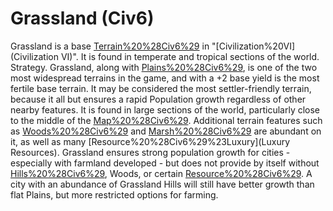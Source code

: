 # Grassland (Civ6)

Grassland is a base [Terrain%20%28Civ6%29](terrain) in "[Civilization%20VI](Civilization VI)". It is found in temperate and tropical sections of the world.
Strategy.
Grassland, along with [Plains%20%28Civ6%29](Plains), is one of the two most widespread terrains in the game, and with a +2 base yield is the most fertile base terrain. It may be considered the most settler-friendly terrain, because it all but ensures a rapid Population growth regardless of other nearby features. It is found in large sections of the world, particularly close to the middle of the [Map%20%28Civ6%29](map). Additional terrain features such as [Woods%20%28Civ6%29](Woods) and [Marsh%20%28Civ6%29](Marshes) are abundant on it, as well as many [Resource%20%28Civ6%29%23Luxury](Luxury Resources).
Grassland ensures strong population growth for cities - especially with farmland developed - but does not provide by itself without [Hills%20%28Civ6%29](Hills), Woods, or certain [Resource%20%28Civ6%29](resources). A city with an abundance of Grassland Hills will still have better growth than flat Plains, but more restricted options for farming.